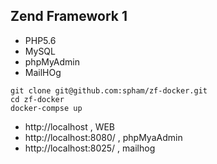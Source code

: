 
## Zend Framework 1


- PHP5.6
- MySQL
- phpMyAdmin
- MailHOg


```
git clone git@github.com:spham/zf-docker.git
cd zf-docker
docker-compse up
```

- http://localhost , WEB
- http://localhost:8080/ , phpMyaAdmin
- http://localhost:8025/ , mailhog
